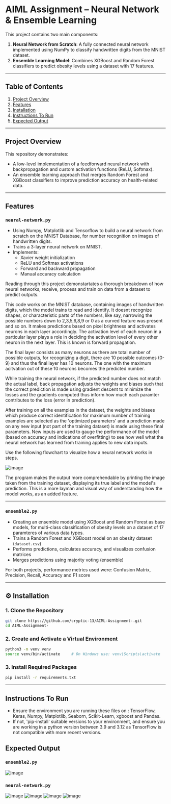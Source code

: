 # AIML Assignment – Neural Network & Ensemble Learning

This project contains two main components:

1. **Neural Network from Scratch**: A fully connected neural network implemented using NumPy to classify handwritten digits from the MNIST dataset.
2. **Ensemble Learning Model**: Combines XGBoost and Random Forest classifiers to predict obesity levels using a dataset with 17 features.

---

## Table of Contents

1. [Project Overview](#project-overview)
2. [Features](#features)
3. [Installation](#installation)
4. [Instructions To Run](#instructions-to-run)
5. [Expected Output](#expected-output)
---

## Project Overview

This repository demonstrates:
- A low-level implementation of a feedforward neural network with backpropagation and custom activation functions (ReLU, Softmax).
- An ensemble learning approach that merges Random Forest and XGBoost classifiers to improve prediction accuracy on health-related data.

---

## Features

### `neural-network.py`
- Using Numpy, Matplotlib and Tensorflow to build a neural network from scratch on the MNIST Database, for number recognition on images of handwritten digits. 
- Trains a 3-layer neural network on MNIST.
- Implements:
  - Xavier weight initialization
  - ReLU and Softmax activations
  - Forward and backward propagation
  - Manual accuracy calculation

Reading through this project demonstartates a thorough breakdown of how neural networks, receive, process and train on data from a dataset to predict outputs. 

This code works on the MNIST database, containing images of handwritten digits, which the model trains to read and identify. It doesnt recognize shapes, or characteristic parts of the numbers, like say, narrowing the possible numbers down to 2,3,5,6,8,9 or 0 as a curved feature was present and so on. It makes predictions based on pixel brightness and activates neurons in each layer accordingly. The activation level of each neuron in a particular layer plays a role in deciding the activation level of every other neuron in the next layer. This is known is forward propagation. 

The final layer consists as many neurons as there are total number of possible outputs, for recognizing a digit, there are 10 possible outcomes (0-9) and thus the final layer has 10 neurons. The one with the maximum acitvation out of these 10 neurons becomes the predicted number. 

While training the neural network, if the predicted number does not match the actual label, back propagation adjusts the weights and biases such that the correct prediction is made using gradient descent to minimize the losses and the gradients computed thus inform how much each paramter contributes to the loss (error in prediction). 

After training on all the examples in the dataset, the weights and biases which produce correct identification for maximum number of training examples are selected as the 'optimized parameters' and a prediction made on any new input (not part of the training dataset) is made using these final parameters. New inputs are used to gauge the performance of the model (based on accuracy and indications of overfitting) to see how well what the neural network has learned from training applies to new data inputs. 

Use the following flowchart to visualze how a neural network works in steps. 

![image](https://github.com/user-attachments/assets/79867849-45e5-4433-be36-ed54f36233cc)

The program makes the output more comprehendable by printing the image taken from the training dataset, displaying its true label and the model's prediction. This is a more layman and visual way of understanding how the model works, as an added feature. 

---

### `ensemble2.py`
- Creating an ensemble model using XGBoost and Random Forest as base models, for multi-class classification of obesity levels on a dataset of 17 paramteres of various data types. 
- Trains a Random Forest and XGBoost model on an obesity dataset (`dataset.csv`)
- Performs predictions, calculates accuracy, and visualizes confusion matrices
- Merges predictions using majority voting (ensemble)

For both projects, performance metrics used were: Confusion Matrix, Precision, Recall, Accuracy and F1 score 


---

## ⚙️ Installation

### 1. Clone the Repository
```bash
git clone https://github.com/cryptic-13/AIML-Assignment-.git
cd AIML-Assignment-
```

### 2. Create and Activate a Virtual Environment
```bash
python3 -m venv venv
source venv/bin/activate     # On Windows use: venv\Scripts\activate
```

### 3. Install Required Packages
```bash
pip install -r requirements.txt
```

---


## Instructions To Run 
- Ensure the environment you are running these files on : TensorFlow, Keras, Numpy, Matplotlib, Seaborn, Scikit-Learn, xgboost and Pandas.
- If not, 'pip-install' suitable versions to your environment, and ensure you are working in a python version between 3.9 and 3.12 as TensorFlow is not compatible with more recent versions.



## Expected Output

### `ensemble2.py` 
![image](https://github.com/user-attachments/assets/c24c4724-0dd4-48d2-8234-6cd28161f53b)


### `neural-network.py`
![image](https://github.com/user-attachments/assets/61c584e6-bc6a-47a8-a850-41be86d17408)
![image](https://github.com/user-attachments/assets/6650c19d-2460-4dfd-bc50-d5a679e17356)
![image](https://github.com/user-attachments/assets/83a6c099-ede2-40e4-8bc1-e9a63765ba15)
![image](https://github.com/user-attachments/assets/e00c3846-ef97-4d89-abf0-150cb9f2b20d) 


